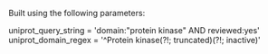 Built using the following parameters:

uniprot\_query\_string = 'domain:"protein kinase" AND reviewed:yes'
uniprot\_domain\_regex = '^Protein kinase(?!; truncated)(?!; inactive)'

